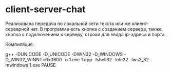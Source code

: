 # client-server-chat

Реализована передача по локальной сети текста или же клиент-серверной чат. В программе есть кнопка с созданием сервера, также кнопка с подключением к серверу,  строки для ввода ip-адреса и порта.

Компиляция:

g++ -DUNICODE -D_UNICODE -DWIN32 -D_WINDOWS -D_WIN32_WINNT=0x0600 -o 1.exe 1.cpp -lshell32 -lole32 -lws2_32 -mwindows
1.exe
PAUSE